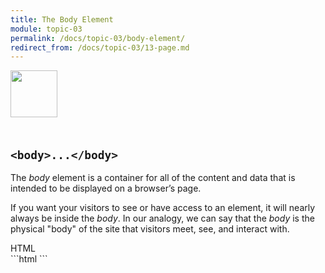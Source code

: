 ```yaml
---
title: The Body Element
module: topic-03
permalink: /docs/topic-03/body-element/
redirect_from: /docs/topic-03/13-page.md
---
```


<img src="./../../../img/arrow-divider.svg" style="width: 75px; border: none; margin: 0px 0 20px 0" />

## `<body>...</body>`

The _body_ element is a container for all of the content and data that is intended to be displayed on a browser’s page.

If you want your visitors to see or have access to an element, it will nearly always be inside the _body_. In our analogy, we can say that the _body_ is the physical "body" of the site that visitors meet, see, and interact with.

<div id="code-heading">HTML</div>
```html
<!DOCTYPE html>
<html>
  <head>
    <title>My Way-Cool Awesome Site</title>
    <!-- Meta data and information about your site, not visible to visitors. -->
  </head>

  <body>
    <!-- My "Way-Cool Awesome Site" contents, visible to visitors. -->
  </body>
</html>
```
